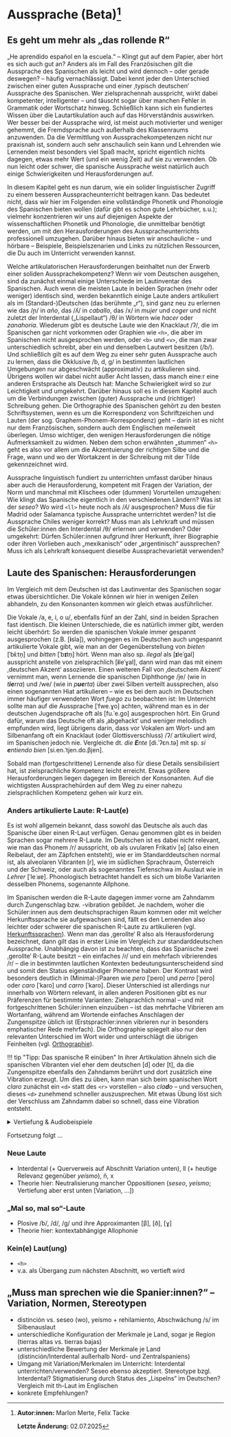 # Aussprache (Beta)[^*]

## Es geht um mehr als „das rollende R“

„He aprendido español en la escuela.“ – Klingt gut auf dem Papier, aber hört es sich auch gut an? Anders als im Fall des Französischen gilt die Aussprache des Spanischen als leicht und wird dennoch – oder gerade deswegen? – häufig vernachlässigt. Dabei kennt jeder den Unterschied zwischen einer guten Aussprache und einer ‚typisch deutschen‘ Aussprache des Spanischen. Wer zielsprachennah ausspricht, wirkt dabei kompetenter, intelligenter – und täuscht sogar über manchen Fehler in Grammatik oder Wortschatz hinweg. Schließlich kann sich ein fundiertes Wissen über die Lautartikulation auch auf das Hörverständnis auswirken. Wer besser bei der Aussprache wird, ist meist auch motivierter und weniger gehemmt, die Fremdsprache auch außerhalb des Klassenraums anzuwenden. Da die Vermittlung von Aussprachekompetenzen nicht nur praxisnah ist, sondern auch sehr anschaulich sein kann und Lehrenden wie Lernenden meist besonders viel Spaß macht, spricht eigentlich nichts dagegen, etwas mehr Wert (und ein wenig Zeit) auf sie zu verwenden. Ob nun leicht oder schwer, die spanische Aussprache weist natürlich auch einige Schwierigkeiten und Herausforderungen auf.  

In diesem Kapitel geht es nun darum, wie ein solider linguistischer Zugriff zu einem besseren Ausspracheunterricht beitragen kann. Das bedeutet nicht, dass wir hier im Folgenden eine vollständige Phonetik und Phonologie des Spanischen bieten wollen (dafür gibt es schon gute Lehrbücher, s.u.); vielmehr konzentrieren wir uns auf diejenigen Aspekte der wissenschaftlichen Phonetik und Phonologie, die unmittelbar benötigt werden, um mit den Herausforderungen des Ausspracheunterrichts professionell umzugehen. Darüber hinaus bieten wir anschauliche – und hörbare – Beispiele, Beispielszenarien und Links zu nützlichen Ressourcen, die Du auch im Unterricht verwenden kannst.  

Welche artikulatorischen Herausforderungen beinhaltet nun der Erwerb einer soliden Aussprachekompetenz? Wenn wir vom Deutschen ausgehen, sind da zunächst einmal einige Unterschiede im Lautinventar des Spanischen. Auch wenn die meisten Laute in beiden Sprachen (mehr oder weniger) identisch sind, werden bekanntlich einige Laute anders artikuliert als im (Standard-)Deutschen (das berühmte „r“), sind ganz neu zu erlernen wie das /ɲ/ in *año*, das /ʎ/ in *caballo*, das /x/ in *mujer* und *coger* und nicht zuletzt der Interdental („Lispellaut“) /θ/ in Wörtern wie *hacer* oder *zanahoria*. Wiederum gibt es deutsche Laute wie den Knacklaut /ʔ/, die im Spanischen gar nicht vorkommen oder Graphien wie `<h>`, die aber im Spanischen nicht ausgesprochen werden, oder `<b>` und `<v>`, die man zwar unterschiedlich schreibt, aber ein und denselben Lautwert besitzen (/b/). Und schließlich gilt es auf dem Weg zu einer sehr guten Aussprache auch zu lernen, dass die Okklusive  /b, d, g/ in bestimmten lautlichen Umgebungen nur abgeschwächt (approximativ) zu artikulieren sind. Übrigens wollen wir dabei nicht außer Acht lassen, dass manch eine:r eine anderen Erstsprache als Deutsch hat: Manche Schwierigkeit wird so zur Leichtigkeit und umgekehrt.
Darüber hinaus soll es in diesem Kapitel auch um die Verbindungen zwischen (guter) Aussprache und (richtiger) Schreibung gehen. Die Orthographie des Spanischen gehört zu den besten Schriftsystemen, wenn es um die Korrespondenz von Schriftzeichen und Lauten (der sog. Graphem-Phonem-Korrespondenz) geht – darin ist es nicht nur dem Französischen, sondern auch dem Englischen meilenweit überlegen. Umso wichtiger, den wenigen Herausforderungen die nötige Aufmerksamkeit zu widmen. Neben dem schon erwähnten „stummen“ `<h>` geht es also vor allem um die Akzentuierung der richtigen Silbe und die Frage, wann und wo der Wortakzent in der Schreibung mit der Tilde gekennzeichnet wird.  

Aussprache linguistisch fundiert zu unterrichten umfasst darüber hinaus aber auch die Herausforderung, kompetent mit Fragen der Variation, der Norm und manchmal mit Klischees oder (dummen) Vorurteilen umzugehen: Wie klingt das Spanische eigentlich in den verschiedenen Ländern? Was ist der *seseo*? Wo wird `<ll>` heute noch als /ʎ/ ausgesprochen? Muss die für Madrid oder Salamanca typische Aussprache unterrichtet werden? Ist die Aussprache Chiles weniger korrekt? Muss man als Lehrkraft und müssen die Schüler:innen den Interdental /θ/ erlernen und verwenden? Oder umgekehrt: Dürfen Schüler:innen aufgrund ihrer Herkunft, ihrer Biographie oder ihren Vorlieben auch „mexikanisch“ oder „argentinisch“ aussprechen? Muss ich als Lehrkraft konsequent dieselbe Aussprachevarietät verwenden?

## Laute des Spanischen: Herausforderungen  

Im Vergleich mit dem Deutschen ist das Lautinventar des Spanischen sogar etwas übersichtlicher. Die Vokale können wir hier in wenigen Zeilen abhandeln, zu den Konsonanten kommen wir gleich etwas ausführlicher.  
  
Die Vokale /a, e, i, o u/, ebenfalls fünf an der Zahl, sind in beiden Sprachen fast identisch. Die kleinen Unterschiede, die es natürlich immer gibt, werden leicht überhört: So werden die spanischen Vokale immer gespannt ausgesprochen (z.B. [**i**sla]), wohingegen es im Deutschen auch ungespannt artikulierte Vokale gibt, wie man an der Gegenüberstellung von *bieten* [ˈb**iː**tn̩] und *bitten* [ˈb**ɪ**tn̩] hört. Wenn man also sp. *ilegal* als [**ɪ**leˈgal] ausspricht anstelle von zielsprachlich [**i**leˈɣal], dann wird man das mit einem ‚deutschen Akzent‘ assoziieren. Einen weiteren Fall von ‚deutschem Akzent‘ vernimmt man, wenn Lernende die spanischen Diphthonge /je/ (wie in *t**ie**rra*) und /we/ (wie in *p**ue**rta*) über zwei Silben verteilt aussprechen, also einen sogenannten Hiat artikulieren – wie es bei dem auch im Deutschen immer häufiger verwendeten Wort *fuego* zu beobachten ist: Im Unterricht sollte man auf die Aussprache [ˈfwe.ɣo] achten, während man es in der deutschen Jugendsprache oft als [fu.ˈe.go] ausgesprochen hört. Ein Grund dafür, warum das Deutsche oft als ‚abgehackt‘ und weniger melodisch empfunden wird, liegt übrigens darin, dass vor Vokalen am Wort- und am Silbenanfang oft ein Knacklaut (oder Glottisverschluss) /ʔ/ artikuliert wird, im Spanischen jedoch nie. Vergleiche dt. *die **E**nte* [di.ˈʔɛn.tə] mit sp. *si **e**ntiendo bien* [si.en.ˈtjen.do.βjen].  
  
Sobald man (fortgeschrittene) Lernende also für diese Details sensibilisiert hat, ist zielsprachliche Kompetenz leicht erreicht. Etwas größere Herausforderungen liegen dagegen im Bereich der Konsonanten. Auf die wichtigsten Aussprachehürden auf dem Weg zu einer nahezu zielsprachlichen Kompetenz gehen wir kurz ein.

### Anders artikulierte Laute: R-Laut(e)  

Es ist wohl allgemein bekannt, dass sowohl das Deutsche als auch das Spanische über einen R-Laut verfügen. Genau genommen gibt es in beiden Sprachen sogar mehrere R-Laute. Im Deutschen ist es dabei nicht relevant, wie man das Phonem /r/ ausspricht, ob als uvularen Frikativ [ʁ] (also einen Reibelaut, der am Zäpfchen entsteht), wie er im Standarddeutschen normal ist, als alveolaren Vibranten [r], wie im südlichen Sprachraum, Österreich und der Schweiz, oder auch als sogenanntes Tiefenschwa im Auslaut wie in *Lehrer* [ˈleːʁɐ]. Phonologisch betrachtet handelt es sich um bloße Varianten desselben Phonems, sogenannte Allphone.  

Im Spanischen werden die R-Laute dagegen immer vorne am Zahndamm durch Zungenschlag bzw. -vibration gebildet. Je nachdem, woher die Schüler:innen aus dem deutschsprachigen Raum kommen oder mit welcher Herkunftssprache sie aufgewachsen sind, fällt es den Lernenden also leichter oder schwerer die spanischen R-Laute zu artikulieren (vgl. [Herkunftssprachen](../typologie/typologie.md)). Wenn man das ‚gerollte‘ R also als Herausforderung bezeichnet, dann gilt das in erster Linie im Vergleich zur standarddeutschen Aussprache. Unabhängig davon ist zu beachten, dass das Spanische zwei ‚gerollte‘ R-Laute besitzt – ein einfaches /ɾ/ und ein mehrfach vibrierendes /r/ – die in bestimmten lautlichen Kontexten bedeutungsunterscheidend sind und somit den Status eigenständiger Phoneme haben. Der Kontrast wird besonders deutlich in (Minimal-)Paaren wie *pero* [ˈpeɾo] und *perro* [ˈpero] oder *caro* [ˈkaɾo] und *carro* [ˈkaro]. Dieser Unterschied ist allerdings nur innerhalb von Wörtern relevant, in allen anderen Positionen gibt es nur Präferenzen für bestimmte Varianten: Zielsprachlich normal – und mit fortgeschrittenen Schüler:innen einzuüben – ist das mehrfache Vibrieren am Wortanfang, während am Wortende einfaches Anschlagen der Zungenspitze üblich ist (Erstsprachler:innen vibrieren nur in besonders emphatischer Rede mehrfach). Die Orthographie spiegelt also nur den relevanten Unterschied im Wort wider und unterschlägt die übrigen Feinheiten (vgl. [Orthographie](orthographie.md)).

!!! tip "Tipp: Das spanische R einüben"
    In ihrer Artikulation ähneln sich die spanischen Vibranten viel eher dem deutschen [d] oder [t], da die Zungenspitze ebenfalls den Zahndamm berührt und dort zusätzlich eine Vibration erzeugt. Um dies zu üben, kann man sich beim spanischen Wort *claro* zunächst ein `<d>` statt des `<r>` vorstellen – also *cla**d**o* – und versuchen, dieses `<d>` zunehmend schneller auszusprechen. Mit etwas Übung löst sich der Verschluss am Zahndamm dabei so schnell, dass eine Vibration entsteht.
  
<details>
<summary>Vertiefung & Audiobeispiele</summary>

<p>Es existieren jedoch sowohl im Deutschen als auch im Spanischen weitere unterschiedliche Realsierungen des R-Lauts, die jedoch nicht bedeutungsunterscheidend sind, sondern lediglich Variationen der Standard-R-Laute darstellen. Man spricht dann von freien Varianten oder Allophonen, die unabhängig von der Lautumgebung gesprochen werden und meist regional auftreten. So ähnelt etwa in der bairischen Aussprache der R-Laut im Wort Gras eher dem spanischen R-Laut, ohne dabei die Bedeutung des Wortes zu verändern. Ähnlich finden sich regionale Abweichungen vom spanischen Standard-R, wie etwa eine assibilierte Variante [ř] (ein [r] mit weniger Vibration), die in bestimmten hispanoamerikanischen Varietäten – etwa im Norden Mexikos oder Teilen Argentiniens – belegt ist.</p>

<p>Hörbeispiele lassen sich etwa auf der Website der Universidad Nacional de Córdoba finden (Argentinien): (https://lashablasdecordoba.lenguas.unc.edu.ar/fonetica-marcos-juarez-pronunciacion-articulacion-de-la-r-y-rr/ (Abrufdatum: 30.06.2025)) sowie in der Aussprache hispanoamerikanischer Sänger:innen. Ein gutes Beispiel bietet hier die mexikanische Sängerin Carla Morris, bei der die Assibilierung insbesondere am Wortende gut hörbar ist (https://www.youtube.com/watch?v=AfvOP1X7umQ&t=9s (Abrufdatum: 30.06.2025)).</p>

</details>

Fortsetzung folgt ...

### Neue Laute
- Interdental (+ Querverweis auf Abschnitt Variation unten), ll (+ heutige Relevanz gegenüber *yeísmo*), ñ, x
- Theorie hier: Neutralisierung mancher Oppositionen (*seseo*, *yeísmo*; Vertiefung aber erst unten [Variation, …])
### „Mal so, mal so“-Laute
- Plosive /b/, /d/, /g/ und ihre Approximanten [β], [ð], [ɣ]
- Theorie hier: kontextabhängige Allophonie
### Kein(e) Laut(ung)
- `<h>`
- v.a. als Übergang zum nächsten Abschnitt, wo vertieft wird





## „Muss man sprechen wie die Spanier:innen?“ – Variation, Normen, Stereotypen
- distinción vs. seseo (wo), yeísmo + rehilamiento, Abschwächung /s/ im Silbenauslaut
- unterschiedliche Konfiguration der Merkmale je Land, sogar je Region (tierras altas vs. tierras bajas)
- unterschiedliche Bewertung der Merkmale je Land (distinción/Interdental außerhalb Nord- und Zentralspaniens)
- Umgang mit Variation/Merkmalen im Unterricht: Interdental unterrichten/verwenden? Seseo ebenso akzeptiert. Stereotype bzgl. Interdental? Stigmatisierung durch Status des „Lispelns“ im Deutschen? Vergleich mit th-Laut im Englischen
- konkrete Empfehlungen?

[^*]: **Autor:innen:** Marlon Merte, Felix Tacke  
        
      **Letzte Änderung:** 02.07.2025  